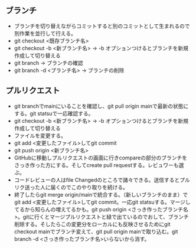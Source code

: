 ## ブランチ
- ブランチを切り替えながらコミットすると別のコミットとして生まれるので別作業を並行して行える。
- git checkout <既存ブランチ名>
- git checkout -b <新ブランチ名> → -b オプションつけるとブランチを新規作成して切り替える
- git branch → ブランチの確認
- git branch -d <ブランチ名> → ブランチの削除

## プルリクエスト
- git branchでmainにいることを確認し、git pull origin mainで最新の状態にする。git statsuで一応確認する。
- git checkout -b <新ブランチ名> → -b オプションつけるとブランチを新規作成して切り替える
- ファイルを変更する。
- git add <変更したファイル>してgit commit
- git push origin <新ブランチ名>
- GitHubに移動しプルリクエストの画面に行きcompareの部分のブランチをさっき作った方にする。そしてcreate pull requestする。レビュワーも選ぶ。
- コードレビューの人はfile Changedのところで諸々できる。送信するとプルリク送った人に届くのでこのやり取りを続ける。
- 終了したらgit merge origin/mainで統合する。（新しいブランチのまま）でgit add <変更したファイル>してgit commit。一応git statsuする。マージしてるから知らんの増えてるかも。git push origin <さっき作ったブランチ名>。gitに行くとマージプルリクエストと緑で出ているのでおして、ブランチ削除する。そしたらこの変更分をローカルにも反映させるためにgit checkout mainでブランチ変えて、git pull origin mainで取り込む。git branch -d <さっき作ったブランチ名>いらないから消す。